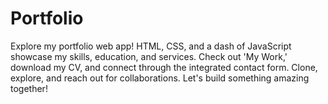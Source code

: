 # Portfolio
Explore my portfolio web app! HTML, CSS, and a dash of JavaScript showcase my skills, education, and services. Check out 'My Work,' download my CV, and connect through the integrated contact form. Clone, explore, and reach out for collaborations. Let's build something amazing together!
